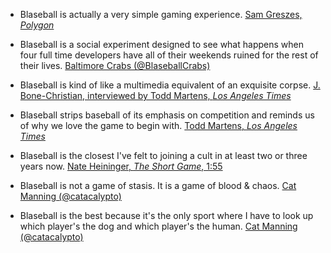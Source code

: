 * Blaseball is actually a very simple gaming experience.
  [Sam Greszes, _Polygon_](https://www.polygon.com/features/2020/8/6/21357131/blaseball-fans-absurd-baseball-sim-the-game-band)

* Blaseball is a social experiment designed to see what happens when four full time developers have all of their weekends ruined for the rest of their lives.
  [Baltimore Crabs (@BlaseballCrabs)](https://twitter.com/BlaseballCrabs/status/1307032434219810817)

* Blaseball is kind of like a multimedia equivalent of an exquisite corpse.
  [J. Bone-Christian, interviewed by Todd Martens, _Los Angeles Times_](https://www.latimes.com/entertainment-arts/story/2020-08-24/blaseball-online-browser-game-dungeons-dragons)

* Blaseball strips baseball of its emphasis on competition and reminds us of why we love the game to begin with.
  [Todd Martens, _Los Angeles Times_](https://www.latimes.com/entertainment-arts/story/2020-08-24/blaseball-online-browser-game-dungeons-dragons)

* Blaseball is the closest I've felt to joining a cult in at least two or three years now.
  [Nate Heininger, _The Short Game_, 1:55](http://www.theshortgame.net/240-blaseball/)

* Blaseball is not a game of stasis. It is a game of blood & chaos.
  [Cat Manning (@catacalypto)](https://twitter.com/catacalypto/status/1298119631165517824)

* Blaseball is the best because it's the only sport where I have to look up which player's the dog and which player's the human.
  [Cat Manning (@catacalypto)](https://twitter.com/catacalypto/status/1299757238102286336)

